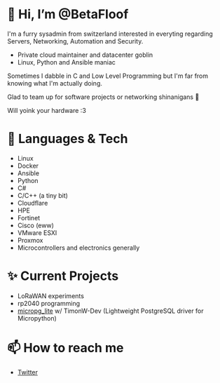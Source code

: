 # 👋 Hi, I’m @BetaFloof
I'm a furry sysadmin from switzerland interested in everyting regarding Servers, Networking, Automation and Security.

- Private cloud maintainer and datacenter goblin
- Linux, Python and Ansible maniac


Sometimes I dabble in C and Low Level Programming but I'm far from knowing what I'm actually doing.

Glad to team up for software projects or networking shinanigans 👀

Will yoink your hardware :3

# 🔧 Languages & Tech
- Linux
- Docker
- Ansible
- Python
- C#
- C/C++ (a tiny bit)
- Cloudflare
- HPE
- Fortinet
- Cisco (eww)
- VMware ESXI
- Proxmox
- Microcontrollers and electronics generally

# ✨ Current Projects
- LoRaWAN experiments
- rp2040 programming
- [micropg_lite](https://github.com/TimonW-Dev/micropg_lite) w/ TimonW-Dev (Lightweight PostgreSQL driver for Micropython)

# 📫 How to reach me
  - [Twitter](https://twitter.com/BetaFloof_)
